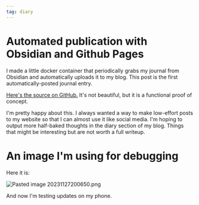 ```yaml
---
tag: diary
---
```


# Automated publication with Obsidian and Github Pages

I made a little docker container that periodically grabs my journal from Obsidian and automatically uploads it to my blog. This post is the first automatically-posted journal entry.

[Here's the source on GitHub.](https://github.com/horenbergerb/github-pages-obsidian-sync) It's not beautiful, but it is a functional proof of concept.

I'm pretty happy about this. I always wanted a way to make low-effort posts to my website so that I can almost use it like social media. I'm hoping to output more half-baked thoughts in the diary section of my blog. Things that might be interesting but are not worth a full writeup.

# An image I'm using for debugging

Here it is:

![Pasted image 20231127200650.png](/images/obsidian/Pasted%20image%2020231127200650.png)

And now I'm testing updates on my phone.

